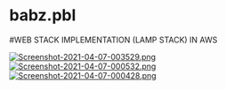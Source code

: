 # babz.pbl
#WEB STACK IMPLEMENTATION (LAMP STACK) IN AWS

[![Screenshot-2021-04-07-003529.png](https://i.postimg.cc/7Lgz3vmh/Screenshot-2021-04-07-003529.png)](https://postimg.cc/t147bc0G)
[![Screenshot-2021-04-07-000532.png](https://i.postimg.cc/K8cLnpCD/Screenshot-2021-04-07-000532.png)](https://postimg.cc/ZCgCmHbW)
[![Screenshot-2021-04-07-000428.png](https://i.postimg.cc/8cDsTjSm/Screenshot-2021-04-07-000428.png)](https://postimg.cc/DJj7gfmS)


